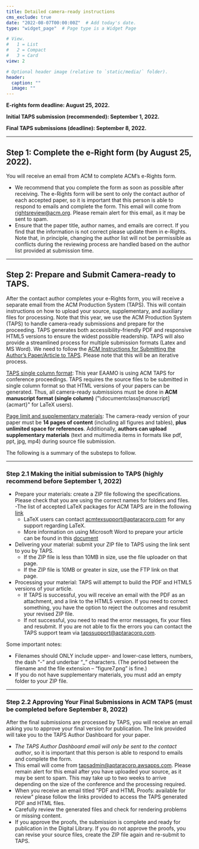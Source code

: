 ```yaml
---
title: Detailed camera-ready instructions
cms_exclude: true
date: "2022-08-07T00:00:00Z"  # Add today's date.
type: "widget_page"  # Page type is a Widget Page

# View.
#   1 = List
#   2 = Compact
#   3 = Card
view: 2

# Optional header image (relative to `static/media/` folder).
header:
  caption: ""
  image: ""
---
```


**E-rights form deadline: August 25, 2022.**

**Initial TAPS submission (recommended): September 1, 2022.**

**Final TAPS submissions (deadline): September 8, 2022.**

***

## Step 1: Complete the e-Right form (by August 25, 2022). 

You will receive an email from ACM to complete ACM’s e-Rights form.
- We recommend that you complete the form as soon as possible after receiving. The e-Rights form will be sent to only the contact author of each accepted paper, so it is important that this person is able to respond to emails and complete the form. This email will come from rightsreview@acm.org. Please remain alert for this email, as it may be sent to spam.
- Ensure that the paper title, author names, and emails are correct. If you find that the information is not correct please update them in e-Rights. Note that, in principle, changing the author list will not be permissible as conflicts during the reviewing process are handled based on the author list provided at submission time.

***

## Step 2: Prepare and Submit Camera-ready to TAPS. 
After the contact author completes your e-Rights form, you will receive a separate email from the ACM Production System (TAPS). This will contain instructions on how to upload your source, supplementary, and auxiliary files for processing.  Note that this year, we use the ACM Production System (TAPS) to handle camera-ready submissions and prepare for the proceeding. TAPS generates both accessibility-friendly PDF and responsive HTML5 versions to ensure the widest possible readership. TAPS will also provide a streamlined process for multiple submission formats (Latex and MS Word). We need to follow the [ACM Instructions for Submitting the Author’s Paper/Article to TAPS](https://www.acm.org/binaries/content/assets/publications/taps/acm_taps.pdf). Please note that this will be an iterative process.

<u>TAPS single column format</u>: This year EAAMO is using ACM TAPS for conference proceedings. TAPS requires the source files to be submitted in single column format so that HTML versions of your papers can be generated. Thus, all camera-ready submissions must be done in **ACM manuscript format (single column)** ("\documentclass[manuscript]{acmart}" for LaTeX users).

<u>Page limit and supplementary materials</u>: The camera-ready version of your paper must be **14 pages of content** (including all figures and tables), **plus unlimited space for references**. Additionally, **authors can upload supplementary materials** (text and multimedia items in formats like pdf, ppt, jpg, mp4) during source file submission.

The following is a summary of the substeps to follow.

***

### Step 2.1 Making the initial submission to TAPS (highly recommend before September 1, 2022)

- Prepare your materials: create a ZIP file following the specifications. Please check that you are using the correct names for folders and files. 
  -The list of accepted LaTeX packages for ACM TAPS are in the following [link](https://authors.acm.org/proceedings/production-information/accepted-latex-packages)
  - LaTeX users can contact acmtexsupport@aptaracorp.com for any support regarding LaTeX.
  - More information on using Microsoft Word to prepare your article can be found in this [document](https://homes.cs.washington.edu/~spencer/taps/article-word.html)
- Delivering your material: submit your ZIP file to TAPS using the link sent to you by TAPS.
  - If the ZIP file is less than 10MB in size, use the file uploader on that page.
  - If the ZIP file is 10MB or greater in size, use the FTP link on that page.
- Processing your material: TAPS will attempt to build the PDF and HTML5 versions of your article.
  - If TAPS is successful, you will receive an email with the PDF as an attachment, and a link to the HTML5 version. If you need to correct something, you have the option to reject the outcomes and resubmit your revised ZIP file.
  - If not successful, you need to read the error messages, fix your files and resubmit. If you are not able to fix the errors you can contact the TAPS support team via tapssupport@aptaracorp.com.

Some important notes:
- Filenames should ONLY include upper- and lower-case letters, numbers, the dash “-” and underbar “_” characters. (The period between the filename and the file extension – “figure7.png” is fine.)
- If you do not have supplementary materials, you must add an empty folder to your ZIP file.

***

### Step 2.2 Approving Your Final Submissions in ACM TAPS (must be completed before September 8, 2022)

After the final submissions are processed by TAPS, you will receive an email asking you to approve your final version for publication. The link provided will take you to the TAPS Author Dashboard for your paper.
- *The TAPS Author Dashboard email will only be sent to the contact author*, so it is important that this person is able to respond to emails and complete the form.
- This email will come from tapsadmin@aptaracorp.awsapps.com. Please remain alert for this email after you have uploaded your source, as it may be sent to spam. This may take up to two weeks to arrive depending on the size of the conference and the processing required.
- When you receive an email titled "PDF and HTML Proofs: available for review" please follow the links provided to access the TAPS generated PDF and HTML files.
- Carefully review the generated files and check for rendering problems or missing content.
- If you approve the proofs, the submission is complete and ready for publication in the Digital Library. If you do not approve the proofs, you can revise your source files, create the ZIP file again and re-submit to TAPS.
